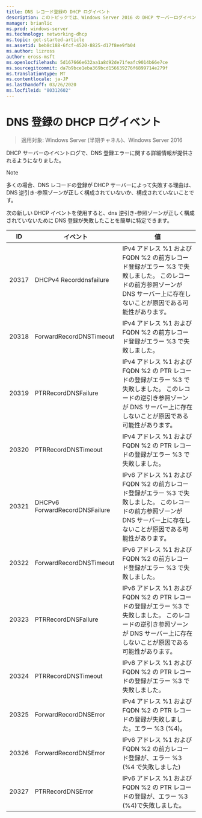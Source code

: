 ```yaml
---
title: DNS レコード登録の DHCP ログイベント
description: このトピックでは、Windows Server 2016 の DHCP サーバーログイベントについて説明します。
manager: brianlic
ms.prod: windows-server
ms.technology: networking-dhcp
ms.topic: get-started-article
ms.assetid: beb8c188-6fcf-4520-8825-d17f8ee9fb04
ms.author: lizross
author: eross-msft
ms.openlocfilehash: 5d167666e632aa1a8d92de71feafc9014b66e7ce
ms.sourcegitcommit: da7b9bce1eba369bcd156639276f6899714e279f
ms.translationtype: MT
ms.contentlocale: ja-JP
ms.lasthandoff: 03/26/2020
ms.locfileid: "80312602"
---
```

# <a name="dhcp-logging-events-for-dns-registrations"></a>DNS 登録の DHCP ログイベント

>適用対象: Windows Server (半期チャネル)、Windows Server 2016

DHCP サーバーのイベントログで、DNS 登録エラーに関する詳細情報が提供されるようになりました。

>[!NOTE]
>多くの場合、DNS レコードの登録が DHCP サーバーによって失敗する理由は、DNS 逆引き\-参照ゾーンが正しく構成されていないか、構成されていないことです。

次の新しい DHCP イベントを使用すると、dns 逆引き\-参照ゾーンが正しく構成されていないために DNS 登録が失敗したことを簡単に特定できます。

|ID|イベント|値|
|-----|--------------------|--------------------------------------------------------|
|20317|DHCPv4 Recorddnsfailure|IPv4 アドレス %1 および FQDN %2 の前方レコード登録がエラー %3 で失敗しました。 このレコードの前方参照ゾーンが DNS サーバー上に存在しないことが原因である可能性があります。|
|20318|ForwardRecordDNSTimeout|IPv4 アドレス %1 および FQDN %2 の前方レコード登録がエラー %3 で失敗しました。|
|20319|PTRRecordDNSFailure|IPv4 アドレス %1 および FQDN %2 の PTR レコードの登録がエラー %3 で失敗しました。 このレコードの逆引き参照ゾーンが DNS サーバー上に存在しないことが原因である可能性があります。|
|20320|PTRRecordDNSTimeout|IPv4 アドレス %1 および FQDN %2 の PTR レコードの登録がエラー %3 で失敗しました。|
|20321|DHCPv6 ForwardRecordDNSFailure|IPv6 アドレス %1 および FQDN %2 の前方レコード登録がエラー %3 で失敗しました。 このレコードの前方参照ゾーンが DNS サーバー上に存在しないことが原因である可能性があります。|
|20322|ForwardRecordDNSTimeout|IPv6 アドレス %1 および FQDN %2 の前方レコード登録がエラー %3 で失敗しました。|
|20323|PTRRecordDNSFailure|IPv6 アドレス %1 および FQDN %2 の PTR レコードの登録がエラー %3 で失敗しました。 このレコードの逆引き参照ゾーンが DNS サーバー上に存在しないことが原因である可能性があります。|
|20324|PTRRecordDNSTimeout|IPv6 アドレス %1 および FQDN %2 の PTR レコードの登録がエラー %3 で失敗しました。|
|20325|ForwardRecordDNSError|IPv4 アドレス %1 および FQDN %2 の PTR レコードの登録が失敗しました。エラー %3 \(%4\)。|
|20326|ForwardRecordDNSError|IPv6 アドレス %1 および FQDN %2 の前方レコード登録が、エラー %3 \(%4 で失敗しました\)|
|20327|PTRRecordDNSError|IPv6 アドレス %1 および FQDN %2 の PTR レコードの登録が、エラー %3 \(%4\)で失敗しました。|

